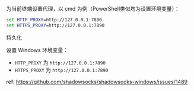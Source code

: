 为当前终端设置代理，以 cmd 为例（PowerShell类似均为设置环境变量）：

```cmd
set HTTP_PROXY=http://127.0.0.1:7890
set HTTPS_PROXY=http://127.0.0.1:7890
```

持久化

设置 Windows 环境变量：

- `HTTP_PROXY` 为 `http://127.0.0.1:7890`
- `HTTPS_PROXY` 为 `http://127.0.0.1:7890`

ref: https://github.com/shadowsocks/shadowsocks-windows/issues/1489